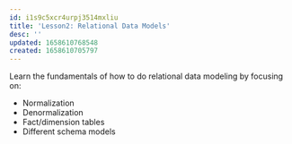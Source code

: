 ```yaml
---
id: i1s9c5xcr4urpj3514mxliu
title: 'Lesson2: Relational Data Models'
desc: ''
updated: 1658610768548
created: 1658610705797
---
```


Learn the fundamentals of how to do relational data modeling by focusing on:

- Normalization
- Denormalization
- Fact/dimension tables
- Different schema models
